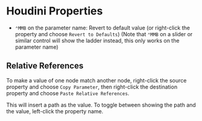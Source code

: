 # Houdini Properties

- `⌃MMB` on the parameter name: Revert to default value (or right-click the property and choose `Revert to Defaults`) (Note that `⌃MMB` on a slider or similar control will show the ladder instead, this only works on the parameter name)

## Relative References

To make a value of one node match another node, right-click the source property and choose `Copy Parameter`, then right-click the destination property and choose `Paste Relative References`.

This will insert a path as the value. To toggle between showing the path and the value, left-click the property name.
